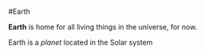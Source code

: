 #Earth

**Earth** is home for all living things in the universe, for now.

Earth is a *planet* located in the Solar system